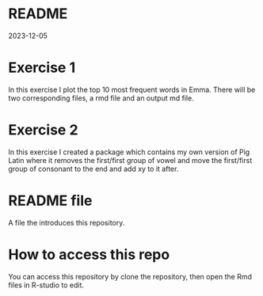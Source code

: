 # README

2023-12-05

# Exercise 1

In this exercise I plot the top 10 most frequent words in Emma. There will be two corresponding files, a rmd file and an output md file.

# Exercise 2

In this exercise I created a package which contains my own version of Pig Latin where it removes the first/first group of vowel and move the first/first group of consonant to the end and add xy to it after.

# README file
A file the introduces this repository. 

# How to access this repo
You can access this repository by clone the repository, then open the Rmd files in R-studio to edit. 


